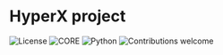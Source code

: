 # HyperX project

![License](https://img.shields.io/badge/license-GPLv2-blue.svg)
![CORE](https://img.shields.io/badge/core-0.0.1.27-green.svg)
![Python](https://img.shields.io/badge/Python-3.7-green.svg)
![Contributions welcome](https://img.shields.io/badge/contributions-welcome-green.svg)
